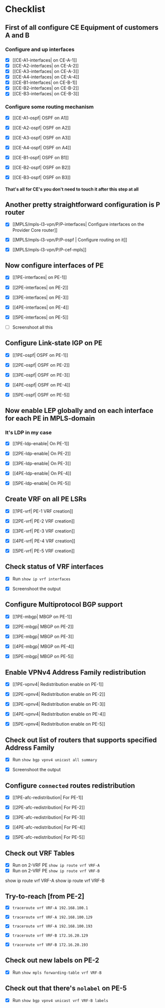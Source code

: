 # Checklist

## First of all configure CE Equipment of customers A and B
### Configure and up interfaces
- [x] [[CE-A1-interfaces| on CE-A-1]]
- [x] [[CE-A2-interfaces| on CE-A-2]]
- [x] [[CE-A3-interfaces| on CE-A-3]]
- [x] [[CE-A4-interfaces| on CE-A-4]]
- [x] [[CE-B1-interfaces| on CE-B-1]]
- [x] [[CE-B2-interfaces| on CE-B-2]]
- [x] [[CE-B3-interfaces| on CE-B-3]]

### Configure some routing mechanism
- [x] [[CE-A1-ospf| OSPF on A1]]
- [x] [[CE-A2-ospf| OSPF on A2]]
- [x] [[CE-A3-ospf| OSPF on A3]]
- [x] [[CE-A4-ospf| OSPF on A4]]
- [x] [[CE-B1-ospf| OSPF on B1]]
- [x] [[CE-B2-ospf| OSPF on B2]]
- [x] [[CE-B3-ospf| OSPF on B3]]


#### That's all for CE's you don't need to touch it after this step at all

## Another pretty straightforward configuration is P router
- [x] [[MPLS/mpls-l3-vpn/P/P-interfaces| Configure interfaces on the Provider Core router]]
- [x] [[MPLS/mpls-l3-vpn/P/P-ospf | Configure routing on it]]
- [x] [[MPLS/mpls-l3-vpn/P/P-cef-mpls]]


## Now configure interfaces of PE
- [x] [[1PE-interfaces| on PE-1]]
- [x] [[2PE-interfaces| on PE-2]]
- [x] [[3PE-interfaces| on PE-3]]
- [x] [[4PE-interfaces| on PE-4]]
- [x] [[5PE-interfaces| on PE-5]]
- [ ] Screenshoot all this


## Configure Link-state IGP on PE
- [x] [[1PE-ospf| OSPF on PE-1]]
- [x] [[2PE-ospf| OSPF on PE-2]]
- [x] [[3PE-ospf| OSPF on PE-3]]
- [x] [[4PE-ospf| OSPF on PE-4]]
- [x] [[5PE-ospf| OSPF on PE-5]]


## Now enable LEP globally and on each interface for each PE in MPLS-domain
### It's LDP in my case
- [x] [[1PE-ldp-enable| On PE-1]]
- [x] [[2PE-ldp-enable| On PE-2]]
- [x] [[3PE-ldp-enable| On PE-3]]
- [x] [[4PE-ldp-enable| On PE-4]]
- [x] [[5PE-ldp-enable| On PE-5]]



## Create VRF on all PE LSRs
- [x] [[1PE-vrf| PE-1 VRF creation]]
- [x] [[2PE-vrf| PE-2 VRF creation]]
- [x] [[3PE-vrf| PE-3 VRF creation]]
- [x] [[4PE-vrf| PE-4 VRF creation]]
- [x] [[5PE-vrf| PE-5 VRF creation]]


## Check status of VRF interfaces
- [x] Run `show ip vrf interfaces`
- [x] Screenshoot the output


## Configure Multiprotocol BGP support
- [x] [[1PE-mbgp| MBGP on PE-1]]
- [x] [[2PE-mbgp| MBGP on PE-2]]
- [x] [[3PE-mbgp| MBGP on PE-3]]
- [x] [[4PE-mbgp| MBGP on PE-4]]
- [x] [[5PE-mbgp| MBGP on PE-5]]


## Enable VPNv4 Address Family redistribution
- [x] [[1PE-vpnv4| Redistribution enable on PE-1]]
- [x] [[2PE-vpnv4| Redistribution enable on PE-2]]
- [x] [[3PE-vpnv4| Redistribution enable on PE-3]]
- [x] [[4PE-vpnv4| Redistribution enable on PE-4]]
- [x] [[5PE-vpnv4| Redistribution enable on PE-5]]


## Check out list of routers that supports specified Address Family
- [x] Run `show bgp vpnv4 unicast all summary`
- [x] Screenshoot the output


## Configure `connected` routes redistribution
- [x] [[1PE-afc-redistribution| For PE-1]]
- [x] [[2PE-afc-redistribution| For PE-2]]
- [x] [[3PE-afc-redistribution| For PE-3]]
- [x] [[4PE-afc-redistribution| For PE-4]]
- [x] [[5PE-afc-redistribution| For PE-5]]


## Check out VRF Tables
- [x] Run on 2-VRF PE `show ip route vrf VRF-A`
- [x] Run on 2-VRF PE `show ip route vrf VRF-B`

show ip route vrf VRF-A
show ip route vrf VRF-B


## Try-to-reach [from PE-2]
- [x] `traceroute vrf VRF-A 192.168.100.1`
- [x] `traceroute vrf VRF-A 192.168.100.129`
- [x] `traceroute vrf VRF-A 192.168.100.193`
- [x] `traceroute vrf VRF-B 172.16.20.129`
- [x] `traceroute vrf VRF-B 172.16.20.193`


## Check out new labels on PE-2
- [x] Run `show mpls forwarding-table vrf VRF-B`


## Check out that there's `nolabel` on PE-5
- [x] Run `show bgp vpnv4 unicast vrf VRF-B labels`

